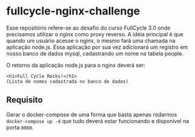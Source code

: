 # fullcycle-nginx-challenge

Esse repositório refere-se ao desafio do curso FullCycle 3.0 onde precisamos utilizar o nginx como proxy reverso. A idéia principal é que quando um usuário acesse o nginx, o mesmo fará uma chamada na aplicação node.js. Essa aplicação por sua vez adicionará um registro em nosso banco de dados mysql, cadastrando um nome na tabela people.

O retorno da aplicação node.js para o nginx deverá ser:

```
<h1>Full Cycle Rocks!</h1>
(Lista de nomes cadastrada no banco de dados)
```

## Requisito
Gerar o docker-compose de uma forma que basta apenas rodarmos `docker-compose up -d` que tudo deverá estar funcionando e disponível na porta `8080`.
